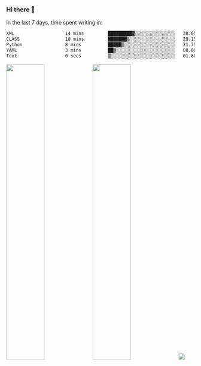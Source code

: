 ### Hi there 👋

In the last 7 days, time spent writing in:

<!--START_SECTION:waka-->

```txt
XML                   14 mins         █████████▓░░░░░░░░░░░░░░░   38.05 %
CLASS                 10 mins         ███████▒░░░░░░░░░░░░░░░░░   29.15 %
Python                8 mins          █████▒░░░░░░░░░░░░░░░░░░░   21.75 %
YAML                  3 mins          ██▒░░░░░░░░░░░░░░░░░░░░░░   08.86 %
Text                  0 secs          ▒░░░░░░░░░░░░░░░░░░░░░░░░   01.60 %
```

<!--END_SECTION:waka-->

<img src="https://wakatime.com/share/@jimtje/5d0c92de-08f8-4a72-8f2f-6a9693d1e318.svg" width=45% height=45%> <img src="https://wakatime.com/share/@jimtje/501498ae-bda5-4da7-a89d-b40bcdd5556d.svg" width=45% height=45%>
![](https://hit.yhype.me/github/profile?user_id=43537315)
